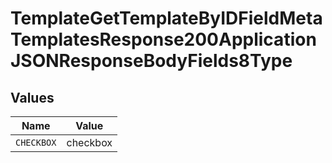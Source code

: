 # TemplateGetTemplateByIDFieldMetaTemplatesResponse200ApplicationJSONResponseBodyFields8Type


## Values

| Name       | Value      |
| ---------- | ---------- |
| `CHECKBOX` | checkbox   |